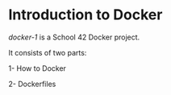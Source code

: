 # Introduction to Docker

*docker-1* is a School 42 Docker project.

It consists of two parts:

1- How to Docker

2- Dockerfiles
